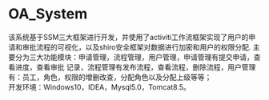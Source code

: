 # OA_System
该系统基于SSM三大框架进行开发，并使用了activiti工作流框架实现了用户的申请和审批流程的可视化，以及shiro安全框架对数据进行加密和用户的权限分配. 主要分为三大功能模块：申请管理，流程管理，用户管理，申请管理有提交申请，查看进度，查看审批 记录，流程管理有发布流程，查看流程，删除流程，用户管理有：员工，角色，权限的增删改查，分配角色以及分配上级等等；  
开发环境：Windows10，IDEA，Mysql5.0，Tomcat8.5。 
